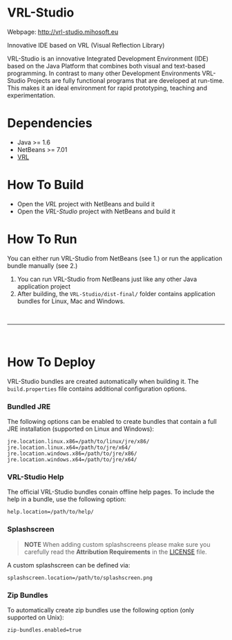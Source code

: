 VRL-Studio
==========

Webpage: http://vrl-studio.mihosoft.eu

Innovative IDE based on VRL (Visual Reflection Library)

VRL-Studio is an innovative Integrated Development Environment (IDE) based on the Java Platform that combines both
visual and text-based programming. In contrast to many other Development Environments VRL-Studio Projects are fully
functional programs that are developed at run-time. This makes it an ideal environment for rapid prototyping, teaching
and experimentation.

# Dependencies

- Java >= 1.6 
- NetBeans >= 7.01
- [VRL](https://github.com/miho/VRL)

# How To Build

- Open the *VRL* project with NetBeans and build it
- Open the *VRL-Studio* project with NetBeans and build it

# How To Run

You can either run VRL-Studio from NetBeans (see 1.) or run the application bundle manually (see 2.)

1. You can run VRL-Studio from NetBeans just like any other Java application project
2. After building, the `VRL-Studio/dist-final/` folder contains application bundles for Linux, Mac and Windows.

<br><hr></hr><br>

# How To Deploy

VRL-Studio bundles are created automatically when building it. The `build.properties` file contains additional 
configuration options.

### Bundled JRE

The following options can be enabled to create bundles that contain a full JRE installation (supported on Linux and
Windows):

    jre.location.linux.x86=/path/to/linux/jre/x86/
    jre.location.linux.x64=/path/to/jre/x64/
    jre.location.windows.x86=/path/to/jre/x86/
    jre.location.windows.x64=/path/to/jre/x64/

### VRL-Studio Help

The official VRL-Studio bundles conain offline help pages. To include the help in a bundle, use the following option:

    help.location=/path/to/help/

### Splashscreen

> **NOTE** When adding custom splashscreens please make sure you carefully read the **Attribution Requirements** in the
[LICENSE](https://github.com/miho/VRL-Studio/blob/master/VRL-Studio/LICENSE) file.

A custom splashscreen can be defined via:

    splashscreen.location=/path/to/splashscreen.png


### Zip Bundles

To automatically create zip bundles use the following option (only supported on Unix):

    zip-bundles.enabled=true